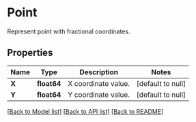# Point
Represent point with fractional coordinates.

## Properties
Name | Type | Description | Notes
------------ | ------------- | ------------- | -------------
**X** | **float64** | X coordinate value. | [default to null]
**Y** | **float64** | Y coordinate value. | [default to null]

[[Back to Model list]](../README.md#documentation-for-models) [[Back to API list]](../README.md#documentation-for-api-endpoints) [[Back to README]](../README.md)


